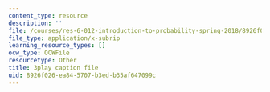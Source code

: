 ```yaml
---
content_type: resource
description: ''
file: /courses/res-6-012-introduction-to-probability-spring-2018/8926f026ea845707b3edb35af647099c_lET4uQLpmM0.vtt
file_type: application/x-subrip
learning_resource_types: []
ocw_type: OCWFile
resourcetype: Other
title: 3play caption file
uid: 8926f026-ea84-5707-b3ed-b35af647099c
---
```

